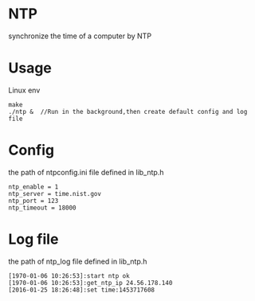 # NTP
synchronize the time of a computer by NTP

# Usage
Linux env
```
make
./ntp &  //Run in the background,then create default config and log file
```

# Config
the path of ntpconfig.ini file defined in lib_ntp.h
```
ntp_enable = 1
ntp_server = time.nist.gov
ntp_port = 123
ntp_timeout = 18000
```

# Log file
the path of ntp_log file defined in lib_ntp.h
```
[1970-01-06 10:26:53]:start ntp ok
[1970-01-06 10:26:53]:get_ntp_ip 24.56.178.140
[2016-01-25 18:26:48]:set time:1453717608
```